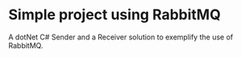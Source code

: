 # Simple project using RabbitMQ
A dotNet C# Sender and a Receiver solution to exemplify the use of RabbitMQ.

